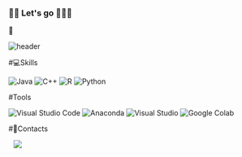 ### 🚀🚀 Let's go 🚀🚀🚀



👋

<!--
**lmksoehd/lmksoehd** is a ✨ _special_ ✨ repository because its `README.md` (this file) appears on your GitHub profile.

Here are some ideas to get you started:

- 🔭 I’m currently working on ...
- 🌱 I’m currently learning ...
- 👯 I’m looking to collaborate on ...
- 🤔 I’m looking for help with ...
- 💬 Ask me about ...
- 📫 How to reach me: ...
- 😄 Pronouns: ...
- ⚡ Fun fact: ...
-->
![header](https://capsule-render.vercel.app/api?type=Waving&animation=fadeIn&height=200&section=header&text=%20Wtime%20&fontSize=70&)

#💻Skills

![Java](https://img.shields.io/badge/Java-007396.svg?&style=for-the-badge&logo=Java&logoColor=white)
![C++](https://img.shields.io/badge/C++-00599C.svg?&style=for-the-badge&logo=C++&logoColor=black)
![R](https://img.shields.io/badge/R-276DC3.svg?&style=for-the-badge&logo=R&logoColor=black)
![Python](https://img.shields.io/badge/Python-3776AB.svg?&style=for-the-badge&logo=Python&logoColor=white)

#Tools

![Visual Studio Code](https://img.shields.io/badge/Visual%20Studio%20Code-007ACC.svg?&style=for-the-badge&logo=Visual%20Studio%20Code&logoColor=white)
![Anaconda](https://img.shields.io/badge/Anaconda-44A833.svg?&style=for-the-badge&logo=Anaconda&logoColor=black)
![Visual Studio](https://img.shields.io/badge/Visual%20Studio-5C2D91.svg?&style=for-the-badge&logo=Visual%20Studio&logoColor=black)
![Google Colab](https://img.shields.io/badge/Google%20Colab-F9AB00.svg?&style=for-the-badge&logo=Google%20Colab&logoColor=black)

#📱Contacts

<a href="https://github.com/lmksoehd">   
<img        
  src="http://img.shields.io/badge/-Tech%20Blog-655ced?style=flat&logo=github&link=https://github.com/lmksoehd"        style="height : auto; margin-left : 10px; margin-right : 10px;"/>

